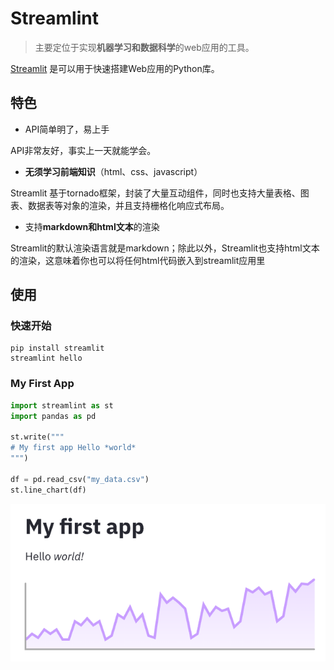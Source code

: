 # Streamlint

> 主要定位于实现**机器学习和数据科学**的web应用的工具。

[Streamlit](https://link.zhihu.com/?target=https%3A//docs.streamlit.io/en/stable/) 是可以用于快速搭建Web应用的Python库。

## 特色

- API简单明了，易上手

API非常友好，事实上一天就能学会。

- **无须学习前端知识**（html、css、javascript）

Streamlit 基于tornado框架，封装了大量互动组件，同时也支持大量表格、图表、数据表等对象的渲染，并且支持栅格化响应式布局。

- 支持**markdown和html文本**的渲染

Streamlit的默认渲染语言就是markdown；除此以外，Streamlit也支持html文本的渲染，这意味着你也可以将任何html代码嵌入到streamlit应用里



## 使用

### 快速开始

```
pip install streamlit
streamlint hello
```



### My First App

```python
import streamlint as st
import pandas as pd

st.write("""
# My first app Hello *world*
""")

df = pd.read_csv("my_data.csv")
st.line_chart(df)
```

![stremlint_my_first_app](pics/stremlint_my_first_app.png)